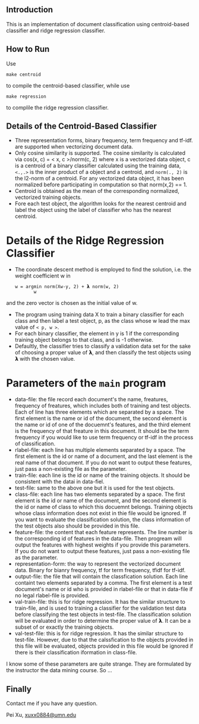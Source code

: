 ## Introduction
This is an implementation of document classification using centroid-based classifier and ridge regression classifier.

## How to Run

Use

    make centroid

to compile the centroid-based classifier, while use

    make regression

to complile the ridge regression classifier.


## Details of the Centroid-Based Classifier
- Three representation forms, binary frequency, term frequency and tf-idf. are supported when vectorizing document data.
- Only cosine similarity is supported. The cosine similarity is calculated via
      cos(x, c) = < x, c >/norm(c, 2)
where x is a vectorized data object, c is a centroid of a binary classifier calculated using the training data, `<.,.>` is the inner product of a object and a centroid, and `norm(., 2)` is the l2-norm of a centroid. For any vectorized data object, it has been normalized before participating in computation so that norm(x,2) == 1.
- Centroid is obtained as the mean of the corresponding normalized, vectorized training objects.
- Fore each test object, the algorithm looks for the nearest centroid and label the object using the label of classifier who has the nearest centroid.

# Details of the Ridge Regression Classifier
- The coordinate descent method is employed to find the solution, i.e. the weight coefficient w in

      w = argmin norm(Xw-y, 2) + 𝝺 norm(w, 2)
             w
and the zero vector is chosen as the initial value of w.
- The program using training data X to train a binary classifier for each class and then label a test object, p, as the class whose w lead the max value of `< p, w >`.
- For each binary classifier, the element in y is 1 if the corresponding training object belongs to that class, and is -1 otherwise.
- Defaultly, the classifier tries to classify a validation data set for the sake of choosing a proper value of 𝝺, and then classify the test objects using 𝝺 with the chosen value.

# Parameters of the `main` program
- data-file: the file record each document's the name, freatures, frequency of freatures, which includes both of training and test objects. Each of line has three elements which are separated by a space. The first element is the name or id of the document, the second element is the name or id of one of the docuemnt's features, and the third element is the frequency of that freature in this document. It should be the term frequency if you would like to use term frequency or tf-idf in the process of classification.
- rlabel-file: each line has multiple elements separated by a space. The first element is the id or name of a document, and the last element is the real name of that document. If you do not want to output these features, just pass a non-existing file as the parameter.
- train-file: each line is the id or name of the training objects. It should be consistent with the datai in data-fiel.
- test-file: same to the above one but it is used for the test objects.
- class-file: each line has two elements separated by a space. The first element is the id or name of the document, and the second element is the id or name of class to which this docuemnt belongs. Training objects whose class information does not exist in thie file would be ignored. If you want to evaluate the classification solution, the class information of the test objects also should be provided in this file.
- feature-file: the content that each feature represents. The line number is the corresponding id of features in the data-file. Then progream will output the features with highest weights if you provide this parameters. If you do not want to output these features, just pass a non-existing file as the parameter.
- representation-form: the way to represent the vectorized document data. Binary for bianry frequency, tf for term frequency, tfidf for tf-idf.
- output-file: the file that will contain the classfication solution. Each line containt two elements separated by a comma. The first element is a test document's name or id who is provided in rlabel-file or that in data-file if no legal rlabel-file is provided.
- val-train-file: this is for ridge regression. It has the similar structure to train-file, and is used to training a classifier for the validation test data before classifying the test objects in test-file. The classification solution will be evaluated in order to determine the proper value of 𝝺. It can be a subset of or exactly the training objects.
- val-test-file: this is for ridge regression. It has the similar structure to test-file. However, due to that the calssfication to the objects provided in this file will be evaluated, objects provided in this file would be ignored if there is their classification iformation in class-file.

I know some of these parameters are quite strange. They are formulated by the instructor the data mining course. So ...

## Finally

Contact me if you have any question.

Pei Xu, xuxx0884@umn.edu
